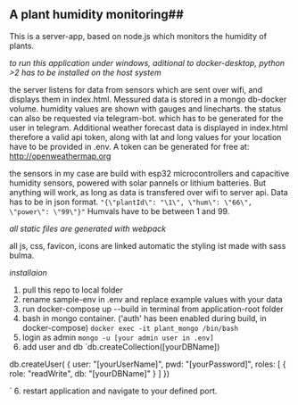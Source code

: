 ## A plant humidity monitoring##

This is a server-app, based on node.js which monitors the humidity of plants. 

*to run this application under windows, aditional to docker-desktop, python >2 has to be installed on the host system*

the server listens for data from sensors which are sent over wifi, and displays them in index.html. Messured data is stored in a mongo db-docker volume. humidity values are shown with gauges and linecharts. the status can also be requested via telegram-bot. which has to be generated for the user in telegram.
Additional weather forecast data is displayed in index.html therefore a valid api token, along with lat and long values for your location have to be provided in .env.
A token can be generated for free at: http://openweathermap.org

the sensors in my case are build with esp32 microcontrollers and capacitive humidity sensors, powered with solar pannels or lithium batteries.
But anything will work, as long as data is transfered over wifi to server api. Data has to be in json format.
`"{\"plantId\": "\1\", \"hum\": \"66\", \"power\": \"99\"}"`
Humvals have to be between 1 and 99.


*all static files are generated with webpack*

all js, css, favicon, icons are linked automatic
the styling ist made with sass bulma.

*installaion*
1. pull this repo to local folder
2. rename sample-env in .env and replace example values with your data
3. run docker-compose up --build in terminal from application-root folder
4. bash in mongo container. ('auth' has been enabled during build, in docker-compose)
`docker exec -it plant_mongo /bin/bash`
5. login as admin
`mongo -u [your admin user in .env]`
6. add user and db
`db.createCollection([yourDBName])

db.createUser(
{
    user: "[yourUserName]",
    pwd: "[yourPassword]",
    roles: [
      { role: "readWrite", db: "[yourDBName]" }
    ]
})

`
6. restart application and navigate to your defined port.